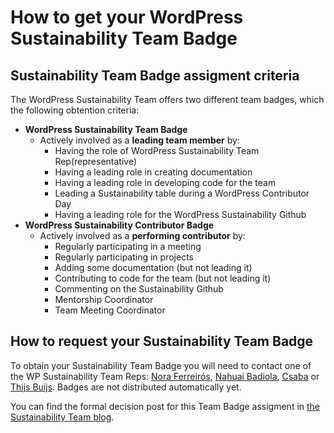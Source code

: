 # How to get your WordPress Sustainability Team Badge

## Sustainability Team Badge assigment criteria

The WordPress Sustainability Team offers two different team badges, which the following obtention criteria: 

- **WordPress Sustainability Team Badge**
    - Actively involved as a **leading team member** by:
        - Having the role of WordPress Sustainability Team Rep(representative)
        - Having a leading role in creating documentation
        - Having a leading role in developing code for the team
        - Leading a Sustainability table during a WordPress Contributor Day
        - Having a leading role for the WordPress Sustainability Github
- **WordPress Sustainability Contributor Badge**
    - Actively involved as a **performing contributor** by:
        - Regularly participating in a meeting
        - Regularly participating in projects
        - Adding some documentation (but not leading it)
        - Contributing to code for the team (but not leading it)
        - Commenting on the Sustainability Github
        - Mentorship Coordinator
        - Team Meeting Coordinator

## How to request your Sustainability Team Badge

To obtain your Sustainability Team Badge you will need to contact one of the WP Sustainability Team Reps: [Nora Ferreirós](https://profiles.wordpress.org/noradriana/), [Nahuai Badiola](https://profiles.wordpress.org/nahuai/), [Csaba](https://profiles.wordpress.org/littlebigthing/) or [Thijs Buijs](https://profiles.wordpress.org/yellowlime/). Badges are not distributed automatically yet.

You can find the formal decision post for this Team Badge assigment in [the Sustainability Team blog](https://make.wordpress.org/sustainability/2024/03/01/wordpress-sustainability-team-badges-formal-decision/).
